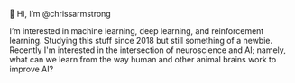 👋 Hi, I’m @chrissarmstrong

I’m interested in machine learning, deep learning, and reinforcement learning. Studying this stuff since 2018 but still something of a newbie. Recently I'm interested in the intersection of neuroscience and AI; namely, what can we learn from the way human and other animal brains work to improve AI?

